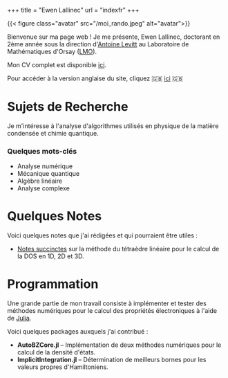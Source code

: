 +++
title = "Ewen Lallinec"
url = "indexfr"
+++


{{< figure class="avatar" src="/moi_rando.jpeg" alt="avatar">}}

Bienvenue sur ma page web ! Je me présente, Ewen Lallinec, doctorant en 2ème année sous la direction d'[Antoine Levitt](https://www.imo.universite-paris-saclay.fr/~antoine.levitt/) au Laboratoire de Mathématiques d'Orsay ([LMO](https://www.imo.universite-paris-saclay.fr/fr/)). 

Mon CV complet est disponible [ici](/fr/cvfr.pdf).

Pour accéder à la version anglaise du site, cliquez 🇬🇧 [ici](/en) 🇬🇧

# Sujets de Recherche
Je m'intéresse à l'analyse d'algorithmes utilisés en physique de la matière condensée et chimie quantique. 

### Quelques mots-clés
* Analyse numérique
* Mécanique quantique
* Algèbre linéaire
* Analyse complexe

# Quelques Notes
Voici quelques notes que j'ai rédigées et qui pourraient être utiles :
* [Notes succinctes](/lt.pdf) sur la méthode du tétraèdre linéaire pour le calcul de la DOS en 1D, 2D et 3D.

# Programmation
Une grande partie de mon travail consiste à implémenter et tester des méthodes numériques pour le calcul des propriétés électroniques à l'aide de [Julia](https://julialang.org/).

Voici quelques packages auxquels j'ai contribué :
* **AutoBZCore.jl** – Implémentation de deux méthodes numériques pour le calcul de la densité d'états.
* **ImplicitIntegration.jl** – Détermination de meilleurs bornes pour les valeurs propres d'Hamiltoniens.
